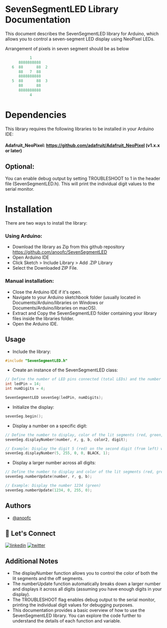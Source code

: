 # SevenSegmentLED Library Documentation
This document describes the SevenSegmentLED library for Arduino, which allows you to control a seven-segment LED display using NeoPixel LEDs.

Arrangement of pixels in seven segment should be as below
```cpp
           1
      8888888888
   6  88      88  2
      88   7  88
      8888888888
   5  88      88  3
      88      88
      8888888888
           4
```

# Dependencies
This library requires the following libraries to be installed in your Arduino IDE:
#### Adafruit_NeoPixel: https://github.com/adafruit/Adafruit_NeoPixel (v1.x.x or later)

## Optional:
You can enable debug output by setting TROUBLESHOOT to 1 in the header file (SevenSegmentLED.h). This will print the individual digit values to the serial monitor.
# Installation
There are two ways to install the library:

### Using Arduino:
 - Download the library as Zip from this github repository https://github.com/anoofc/SevenSegmentLED
 - Open Arduino IDE
 - Click Sketch > Include Library > Add .ZIP Library
 - Select the Downloaded ZIP File.
### Manual installation:
 - Close the Arduino IDE if it's open.
 - Navigate to your Arduino sketchbook folder (usually located in Documents/Arduino/libraries on Windows or Documents/Arduino/libraries on macOS).
 - Extract and Copy the SevenSegmentLED folder containing your library files inside the libraries folder.
 - Open the Arduino IDE.

## Usage

 - Include the library:

```cpp
#include "SevenSegmentLED.h"
``` 
 - Create an instance of the SevenSegmentLED class:

```cpp
// Define the number of LED pins connected (total LEDs) and the number of digits
int ledPin = 14;
int numDigits = 4;

SevenSegmentLED sevenSeg(ledPin, numDigits);
``` 

 - Initialize the display:

```cpp
sevenSeg.begin();
``` 

 - Display a number on a specific digit:

```cpp
// Define the number to display, color of the lit segments (red, green, blue), off segment color, and digit number (0-based, leftmost digit)
sevenSeg.displayNumber(number, r, g, b, color2, digit);

// Example: Display the digit 5 (red) on the second digit (from left) with black off segments
sevenSeg.displayNumber(5, 255, 0, 0, BLACK, 1);
```

 - Display a larger number across all digits:

```cpp
// Define the number to display and color of the lit segments (red, green, blue)
sevenSeg.numberUpdate(number, r, g, b);

// Example: Display the number 1234 (green)
sevenSeg.numberUpdate(1234, 0, 255, 0);

```
## Authors

- [@anoofc](https://www.github.com/anoofc)


## 🔗 Let's Connect
[![linkedin](https://img.shields.io/badge/linkedin-0A66C2?style=for-the-badge&logo=linkedin&logoColor=white)](https://www.linkedin.com/in/anoofc)
[![twitter](https://img.shields.io/badge/twitter-1DA1F2?style=for-the-badge&logo=twitter&logoColor=white)](https://twitter.com/anoofc)


## Additional Notes
 - The displayNumber function allows you to control the color of both the lit segments and the off segments.
 - The numberUpdate function automatically breaks down a larger number and displays it across all digits (assuming you have enough digits in your display).
 - The TROUBLESHOOT flag enables debug output to the serial monitor, printing the individual digit values for debugging purposes.
 - This documentation provides a basic overview of how to use the SevenSegmentLED library. You can explore the code further to understand the details of each function and variable.